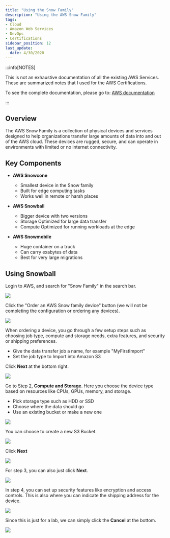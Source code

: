 ```yaml
---
title: "Using the Snow Family"
description: "Using the AWS Snow Family"
tags: 
- Cloud
- Amazon Web Services
- DevOps
- Certifications
sidebar_position: 12
last_update:
  date: 4/30/2020
---
```


:::info[NOTES]

This is not an exhaustive documentation of all the existing AWS Services. These are summarized notes that I used for the AWS Certifications.

To see the complete documentation, please go to: [AWS documentation](https://docs.aws.amazon.com/)

:::


## Overview 

The AWS Snow Family is a collection of physical devices and services designed to help organizations transfer large amounts of data into and out of the AWS cloud. These devices are rugged, secure, and can operate in environments with limited or no internet connectivity.

## Key Components

- **AWS Snowcone**

  - Smallest device in the Snow family
  - Built for edge computing tasks
  - Works well in remote or harsh places

- **AWS Snowball**

  - Bigger device with two versions
  - Storage Optimized for large data transfer
  - Compute Optimized for running workloads at the edge

- **AWS Snowmobile**

  - Huge container on a truck
  - Can carry exabytes of data
  - Best for very large migrations

## Using Snowball 

Login to AWS, and search for "Snow Family" in the search bar.

<div class='img-center'>

![](/img/docs/09282025-aws-snowfam.png)

</div>

Click the "Order an AWS Snow family device" button (we will not be completing the configuration or ordering any devices).

<div class='img-center'>

![](/img/docs/09282025-aws-snowfam-order.png)

</div>

When ordering a device, you go through a few setup steps such as choosing job type, compute and storage needs, extra features, and security or shipping preferences. 

- Give the data transfer job a name, for example "MyFirstImport"
- Set the job type to Import into Amazon S3

Click **Next** at the bottom right.

<div class='img-center'>

![](/img/docs/09282025-aws-snowfam-import.png)

</div>

Go to Step 2, **Compute and Storage**. Here you choose the device type based on resources like CPUs, GPUs, memory, and storage.

- Pick storage type such as HDD or SSD
- Choose where the data should go
- Use an existing bucket or make a new one

<div class='img-center'>

![](/img/docs/09282025-aws-snowfam-step2.png)

</div>

You can choose to create a new S3 Bucket.

<div class='img-center'>

![](/img/docs/09282025-aws-snowfam-new-s3.png)

</div>

Click **Next**

<div class='img-center'>

![](/img/docs/09282025-aws-snowfam-step2-next.png)

</div>

For step 3, you can also just click **Next**.

<div class='img-center'>

![](/img/docs/09282025-aws-snowfam-step3-next.png)

</div>

In step 4, you can set up security features like encryption and access controls. This is also where you can indicate the shipping address for the device.

<div class='img-center'>

![](/img/docs/09282025-aws-snowfam-step4-shipping-sec.png)

</div>

Since this is just for a lab, we can simply click the **Cancel** at the bottom.

<div class='img-center'>

![](/img/docs/09282025-aws-snowfam-step4cancel.png)

</div>
